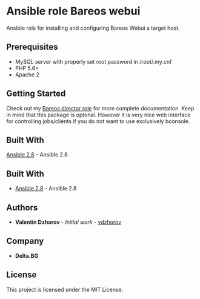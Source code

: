 # Ansible role Bareos webui

Ansible role for installing and configuring Bareos Webui a target host.

## Prerequisites

* MySQL server with properly set root password in /root/.my.cnf
* PHP 5.6+
* Apache 2

## Getting Started

Check out my [Bareos director role](https://github.com/vdzhorov/ansible-role-bareos-director) for more complete documentation. Keep in mind that this package is optonal. However it is very nice web interface for controlling jobs/clients if you do not want to use exclusively bconsole.

## Built With

 [Ansible 2.8](https://docs.ansible.com/ansible/2.8/index.html) - Ansible 2.8

## Built With

* [Ansible 2.8](https://docs.ansible.com/ansible/latest/roadmap/ROADMAP_2_8.html) - Ansible 2.8

## Authors

* **Valentin Dzhorov** - *Initial work* - [vdzhorov](https://github.com/vdzhorov)

## Company
* **Delta.BG**

## License

This project is licensed under the MIT License.
